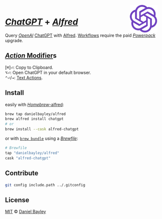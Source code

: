 <img src="logo.svg" width="18%" align="right">

_[ChatGPT]_ + _[Alfred]_
=========================
Query _[OpenAI]_ [ChatGPT] with [Alfred]. [Workflows] require the paid _[Powerpack]_ upgrade.

[_Action_ Modifier]s
--------------------
[<kbd>⌘</kbd>]<kbd>⏎</kbd>: Copy to Clipboard.  
<kbd>⌥</kbd><kbd>⏎</kbd>: Open ChatGPT in your default browser.  
<kbd>⌃</kbd><kbd>⏎</kbd>/<kbd>→</kbd>: [Text Actions].

Install
-------
easily with _[Homebrew]_[-alfred]:
~~~ sh
brew tap danielbayley/alfred
brew alfred install chatgpt
# or
brew install --cask alfred-chatgpt
~~~
or with [`brew bundle`] using a _[Brewfile]_:
~~~ rb
# Brewfile
tap "danielbayley/alfred"
cask "alfred-chatgpt"
~~~

Contribute
----------
~~~ sh
git config include.path ../.gitconfig
~~~

License
-------
[MIT] © [Daniel Bayley]

[MIT]:                LICENSE.md
[Daniel Bayley]:      https://github.com/danielbayley

[alfred]:             https://alfredapp.com
[powerpack]:          https://alfredapp.com/powerpack
[workflows]:          https://alfredapp.com/workflows

[_action_ modifier]:  https://alfredapp.com/help/workflows/advanced/alternative-actions
[text actions]:       https://alfredapp.com/help/features/universal-actions#using

[OpenAI]:             https://openai.com
[ChatGPT]:            https://chat.openai.com/chat

[homebrew]:           https://brew.sh
[-alfred]:            https://github.com/danielbayley/homebrew-alfred#readme
[`brew bundle`]:      https://docs.brew.sh/Manpage#bundle-subcommand
[brewfile]:           https://github.com/Homebrew/homebrew-bundle#usage
